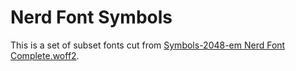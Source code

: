 # Nerd Font Symbols

This is a set of subset fonts cut from [Symbols-2048-em Nerd Font Complete.woff2](https://github.com/ryanoasis/nerd-fonts/tree/gh-pages/assets/fonts).
